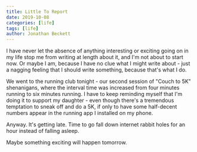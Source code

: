 ```yaml
---
title: Little To Report
date: 2019-10-08
categories: [life]
tags: [life]
author: Jonathan Beckett
---
```


I have never let the absence of anything interesting or exciting going on in my life stop me from writing at length about it, and I'm not about to start now. Or maybe I am, because I have no clue what I might write about - just a nagging feeling that I should write something, because that's what I do.

We went to the running club tonight - our second session of "Couch to 5K" shenanigans, where the interval time was increased from four minutes running to six minutes running. I have to keep reminding myself that I'm doing it to support my daughter - even though there's a tremendous temptation to sneak off and do a 5K, if only to have some half-decent numbers appear in the running app I installed on my phone.

Anyway. It's getting late. Time to go fall down internet rabbit holes for an hour instead of falling asleep.

Maybe something exciting will happen tomorrow.